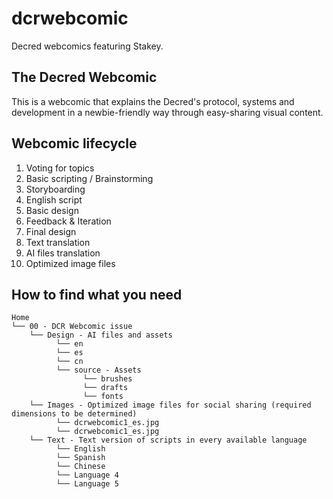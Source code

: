 # dcrwebcomic
Decred webcomics featuring Stakey.

## The Decred Webcomic
This is a webcomic that explains the Decred's protocol, systems and development in a newbie-friendly way through easy-sharing visual content.

## Webcomic lifecycle
1. Voting for topics
2. Basic scripting / Brainstorming
3. Storyboarding
4. English script
5. Basic design
6. Feedback & Iteration
7. Final design
8. Text translation
9. AI files translation
10. Optimized image files

## How to find what you need
```
Home
└── 00 - DCR Webcomic issue
    └── Design - AI files and assets
          └── en
          └── es
          └── cn
          └── source - Assets
                └── brushes
                └── drafts
                └── fonts              
    └── Images - Optimized image files for social sharing (required dimensions to be determined)
          └── dcrwebcomic1_es.jpg
          └── dcrwebcomic1_es.jpg
    └── Text - Text version of scripts in every available language
          └── English
          └── Spanish
          └── Chinese
          └── Language 4
          └── Language 5
```
